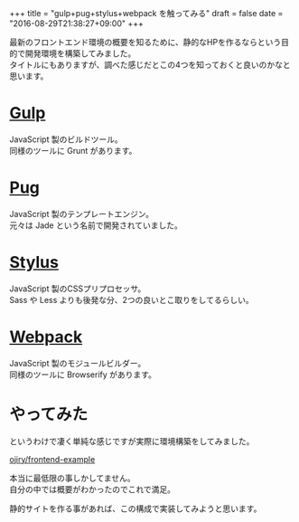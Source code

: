 +++
title = "gulp+pug+stylus+webpack を触ってみる"
draft = false
date = "2016-08-29T21:38:27+09:00"
+++

最新のフロントエンド環境の概要を知るために、静的なHPを作るならという目的で開発環境を構築してみました。  
タイトルにもありますが、調べた感じだとこの4つを知っておくと良いのかなと思います。

# [Gulp](http://gulpjs.com/)

JavaScript 製のビルドツール。  
同様のツールに Grunt があります。  

# [Pug](https://pugjs.org/)

JavaScript 製のテンプレートエンジン。  
元々は Jade という名前で開発されていました。

# [Stylus](http://stylus-lang.com/)

JavaScript 製のCSSプリプロセッサ。  
Sass や Less よりも後発な分、2つの良いとこ取りをしてるらしい。

# [Webpack](https://webpack.github.io/)

JavaScript 製のモジュールビルダー。  
同様のツールに Browserify があります。

# やってみた

というわけで凄く単純な感じですが実際に環境構築をしてみました。

[ojiry/frontend-example](https://github.com/ojiry/frontend-example)

本当に最低限の事しかしてません。  
自分の中では概要がわかったのでこれで満足。

静的サイトを作る事があれば、この構成で実装してみようと思います。

